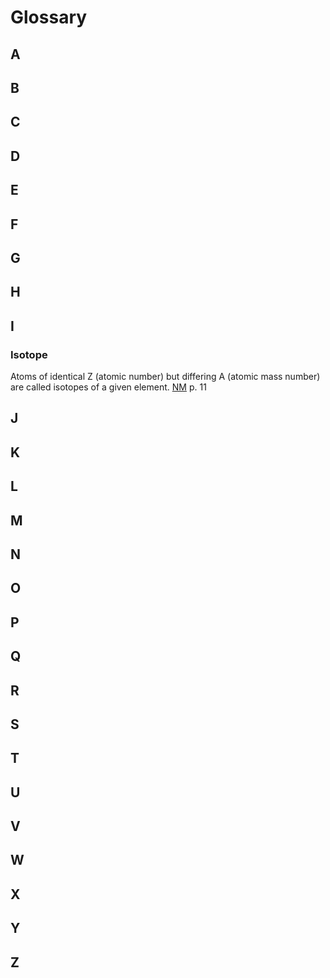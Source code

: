 # Glossary

## A
## B
## C
## D
## E
## F
## G
## H
## I
### Isotope
Atoms of identical Z (atomic number) but differing A (atomic mass number) are called isotopes of a given element. 
[NM](https://www-pub.iaea.org/MTCD/Publications/PDF/Pub1617web-1294055.pdf) p. 11
## J
## K
## L
## M
## N
## O
## P
## Q
## R
## S
## T
## U
## V
## W
## X
## Y
## Z